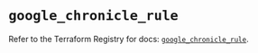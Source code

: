 # `google_chronicle_rule`

Refer to the Terraform Registry for docs: [`google_chronicle_rule`](https://registry.terraform.io/providers/hashicorp/google-beta/6.32.0/docs/resources/google_chronicle_rule).
